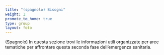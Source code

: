 ```yaml
---
title: "(spagnolo) Bisogni"
weight: 1
promote_to_home: true
type: group
layout: foto 
---
```


(Spagnolo) In questa sezione trovi le informazioni utili organizzate per aree tematiche per affrontare questa seconda fase dell’emergenza sanitaria.
